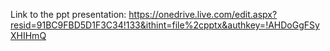 Link to the ppt presentation: https://onedrive.live.com/edit.aspx?resid=91BC9FBD5D1F3C34!133&ithint=file%2cpptx&authkey=!AHDoGgFSyXHIHmQ
